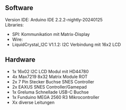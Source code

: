 ## Software
Version IDE: Arduino IDE 2.2.2-nightly-20240125\
Libraries:
- SPI: Kommunikation mit Matrix-Display
- Wire:
- LiquidCrystal_I2C V1.1.2: I2C Verbindung mit 16x2 LCD

## Hardware
- 1x 16x02 I2C LCD Modul mit HD44780
- 4x Max7219 8x32 Matrix Module ROT
- 2x 7 Pin Stecker Buchse SNES Controller
- 2x EAXUS SNES Controller/Gamepad
- 1x Greluma Schnellade USB-C Buchse
- 1x Funduino MEGA 2560 R3 Mikrocontroller
- Xx diverse Leitungen